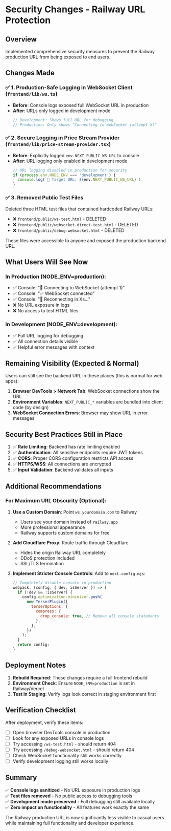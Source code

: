 # Security Changes - Railway URL Protection

## Overview
Implemented comprehensive security measures to prevent the Railway production URL from being exposed to end users.

## Changes Made

### ✅ 1. Production-Safe Logging in WebSocket Client (`frontend/lib/ws.ts`)
- **Before**: Console logs exposed full WebSocket URL in production
- **After**: URLs only logged in development mode
  ```typescript
  // Development: Shows full URL for debugging
  // Production: Only shows "Connecting to WebSocket (attempt X)"
  ```

### ✅ 2. Secure Logging in Price Stream Provider (`frontend/lib/price-stream-provider.tsx`)
- **Before**: Explicitly logged `env.NEXT_PUBLIC_WS_URL` to console
- **After**: URL logging only enabled in development mode
  ```typescript
  // URL logging disabled in production for security
  if (process.env.NODE_ENV === 'development') {
    console.log(`🔗 Target URL: ${env.NEXT_PUBLIC_WS_URL}`)
  }
  ```

### ✅ 3. Removed Public Test Files
Deleted three HTML test files that contained hardcoded Railway URLs:
- ❌ `frontend/public/ws-test.html` - DELETED
- ❌ `frontend/public/websocket-direct-test.html` - DELETED  
- ❌ `frontend/public/debug-websocket.html` - DELETED

These files were accessible to anyone and exposed the production backend URL.

## What Users Will See Now

### In Production (NODE_ENV=production):
- ✅ Console: "🔌 Connecting to WebSocket (attempt 1)"
- ✅ Console: "✅ WebSocket connected"
- ✅ Console: "🔄 Reconnecting in Xs..."
- ❌ No URL exposure in logs
- ❌ No access to test HTML files

### In Development (NODE_ENV=development):
- ✅ Full URL logging for debugging
- ✅ All connection details visible
- ✅ Helpful error messages with context

## Remaining Visibility (Expected & Normal)

Users can still see the backend URL in these places (this is normal for web apps):

1. **Browser DevTools > Network Tab**: WebSocket connections show the URL
2. **Environment Variables**: `NEXT_PUBLIC_*` variables are bundled into client code (by design)
3. **WebSocket Connection Errors**: Browser may show URL in error messages

## Security Best Practices Still in Place

1. ✅ **Rate Limiting**: Backend has rate limiting enabled
2. ✅ **Authentication**: All sensitive endpoints require JWT tokens
3. ✅ **CORS**: Proper CORS configuration restricts API access
4. ✅ **HTTPS/WSS**: All connections are encrypted
5. ✅ **Input Validation**: Backend validates all inputs

## Additional Recommendations

### For Maximum URL Obscurity (Optional):
1. **Use a Custom Domain**: Point `ws.yourdomain.com` to Railway
   - Users see your domain instead of `railway.app`
   - More professional appearance
   - Railway supports custom domains for free

2. **Add Cloudflare Proxy**: Route traffic through Cloudflare
   - Hides the origin Railway URL completely
   - DDoS protection included
   - SSL/TLS termination

3. **Implement Stricter Console Controls**: Add to `next.config.mjs`:
   ```javascript
   // Completely disable console in production
   webpack: (config, { dev, isServer }) => {
     if (!dev && !isServer) {
       config.optimization.minimizer.push(
         new TerserPlugin({
           terserOptions: {
             compress: {
               drop_console: true, // Remove all console statements
             },
           },
         })
       );
     }
     return config;
   }
   ```

## Deployment Notes

1. **Rebuild Required**: These changes require a full frontend rebuild
2. **Environment Check**: Ensure `NODE_ENV=production` is set in Railway/Vercel
3. **Test in Staging**: Verify logs look correct in staging environment first

## Verification Checklist

After deployment, verify these items:

- [ ] Open browser DevTools console in production
- [ ] Look for any exposed URLs in console logs
- [ ] Try accessing `/ws-test.html` - should return 404
- [ ] Try accessing `/debug-websocket.html` - should return 404
- [ ] Check WebSocket functionality still works correctly
- [ ] Verify development logging still works locally

## Summary

✅ **Console logs sanitized** - No URL exposure in production logs  
✅ **Test files removed** - No public access to debugging tools  
✅ **Development mode preserved** - Full debugging still available locally  
✅ **Zero impact on functionality** - All features work exactly the same  

The Railway production URL is now significantly less visible to casual users while maintaining full functionality and developer experience.

